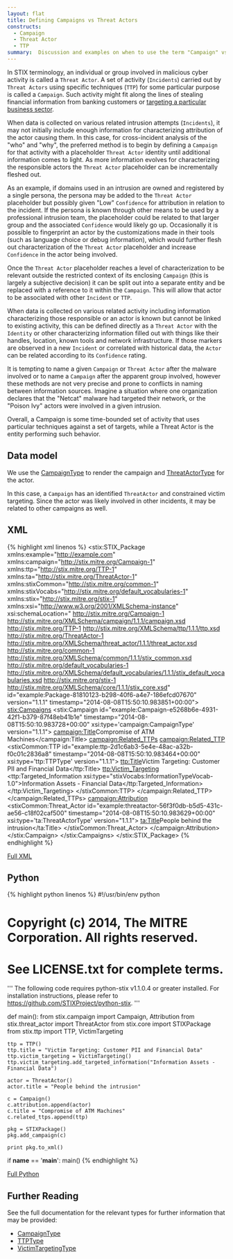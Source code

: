 ```yaml
---
layout: flat
title: Defining Campaigns vs Threat Actors
constructs:
  - Campaign
  - Threat Actor
  - TTP
summary:  Discussion and examples on when to use the term "Campaign" vs "Actor".
---
```


In STIX terminology, an individual or group involved in malicious cyber activity is called a `Threat Actor`.  A set of activity (`Incidents`) carried out by `Threat Actors` using specific techniques (`TTP`) for some particular purpose is called a `Campaign`. Such activity might fit along the lines of stealing financial information from banking customers or [targeting a particular business sector](../industry-sector). 

When data is collected on various related intrusion attempts (`Incidents`), it may not initially include enough information for characterizing attribution of the actor causing them. In this case, for cross-incident analysis of the "who" and "why", the preferred method is to begin by defining a `Campaign` for that activity with a placeholder `Threat Actor` identity until additional information comes to light. As more information evolves for characterizing the responsible actors the `Threat Actor` placeholder can be incrementally fleshed out.

As an example, if domains used in an intrusion are owned and registered by a single persona, the persona may be added to the `Threat Actor` placeholder but possibly given "Low" `Confidence` for attribution in relation to the incident.  If the persona is known through other means to be used by a professional intrusion team, the placeholder could be related to that larger group and the associated `Confidence` would likely go up.  Occasionally it is possible to fingerprint an actor by the customizations made in their tools (such as language choice or debug information), which would further flesh out characterization of the `Threat Actor` placeholder and increase `Confidence` in the actor being involved.

Once the `Threat Actor` placeholder reaches a level of characterization to be relevant outside the restricted context of its enclosing `Campaign` (this is largely a subjective decision) it can be split out into a separate entity and be replaced with a reference to it within the `Campaign`. This will allow that actor to be associated with other `Incident` or `TTP`.

When data is collected on various related activity including information characterizing those responsible or an actor is known but cannot be linked to existing activity, this can be defined directly as a `Threat Actor` with the `Identity` or other characterizing information filled out with things like their handles, location, known tools and network infrastructure. If those markers are observed in a new `Incident` or correlated with historical data, the `Actor` can be related according to its `Confidence` rating.

It is tempting to name a given `Campaign` or `Threat Actor` after the malware involved or to name a `Campaign` after the apparent group involved, however these methods are not very precise and prone to conflicts in naming between information sources. Imagine a situation where one organization declares that the "Netcat" malware had targeted their network, or the "Poison Ivy" actors were involved in a given intrusion.

Overall, a Campaign is some time-bounded set of activity that uses particular techniques against a set of targets, while a Threat Actor is the entity performing such behavior.

## Data model

We use the [CampaignType](/data-model/{{site.current_version}}/campaign/CampaignType) to render the campaign and [ThreatActorType](/data-model/{{site.current_version}}/campaign/ThreatActorType) for the actor.

In this case, a `Campaign` has an identified `ThreatActor` and constrained victim targeting. Since the actor was likely involved in other incidents, it may be related to other campaigns as well.

## XML
{% highlight xml linenos %}
<stix:STIX_Package 
	xmlns:example="http://example.com"
	xmlns:campaign="http://stix.mitre.org/Campaign-1"
	xmlns:ttp="http://stix.mitre.org/TTP-1"
	xmlns:ta="http://stix.mitre.org/ThreatActor-1"
	xmlns:stixCommon="http://stix.mitre.org/common-1"
	xmlns:stixVocabs="http://stix.mitre.org/default_vocabularies-1"
	xmlns:stix="http://stix.mitre.org/stix-1"
	xmlns:xsi="http://www.w3.org/2001/XMLSchema-instance"
	xsi:schemaLocation="
	http://stix.mitre.org/Campaign-1 http://stix.mitre.org/XMLSchema/campaign/1.1.1/campaign.xsd
	http://stix.mitre.org/TTP-1 http://stix.mitre.org/XMLSchema/ttp/1.1.1/ttp.xsd
	http://stix.mitre.org/ThreatActor-1 http://stix.mitre.org/XMLSchema/threat_actor/1.1.1/threat_actor.xsd
	http://stix.mitre.org/common-1 http://stix.mitre.org/XMLSchema/common/1.1.1/stix_common.xsd
	http://stix.mitre.org/default_vocabularies-1 http://stix.mitre.org/XMLSchema/default_vocabularies/1.1.1/stix_default_vocabularies.xsd
	http://stix.mitre.org/stix-1 http://stix.mitre.org/XMLSchema/core/1.1.1/stix_core.xsd" id="example:Package-81810123-b298-40f6-a4e7-186efcd07670" version="1.1.1" timestamp="2014-08-08T15:50:10.983851+00:00">
    <stix:Campaigns>
        <stix:Campaign id="example:Campaign-e5268b6e-4931-42f1-b379-87f48eb41b1e" timestamp="2014-08-08T15:50:10.983728+00:00" xsi:type='campaign:CampaignType' version="1.1.1">
            <campaign:Title>Compromise of ATM Machines</campaign:Title>
            <campaign:Related_TTPs>
                <campaign:Related_TTP>
                    <stixCommon:TTP id="example:ttp-2d1c6ab3-5e4e-48ac-a32b-f0c01c2836a8" timestamp="2014-08-08T15:50:10.983464+00:00" xsi:type='ttp:TTPType' version="1.1.1">
                        <ttp:Title>Victim Targeting: Customer PII and Financial Data</ttp:Title>
                        <ttp:Victim_Targeting>
                            <ttp:Targeted_Information xsi:type="stixVocabs:InformationTypeVocab-1.0">Information Assets - Financial Data</ttp:Targeted_Information>
                        </ttp:Victim_Targeting>
                    </stixCommon:TTP>
                </campaign:Related_TTP>
            </campaign:Related_TTPs>
            <campaign:Attribution>
                <stixCommon:Threat_Actor id="example:threatactor-56f3f0db-b5d5-431c-ae56-c18f02caf500" timestamp="2014-08-08T15:50:10.983629+00:00" xsi:type='ta:ThreatActorType' version="1.1.1">
                    <ta:Title>People behind the intrusion</ta:Title>
                </stixCommon:Threat_Actor>
            </campaign:Attribution>
        </stix:Campaign>
    </stix:Campaigns>
</stix:STIX_Package>
{% endhighlight %}


[Full XML](campaign-v-actors.xml)

## Python

{% highlight python linenos %}
#!/usr/bin/env python
# Copyright (c) 2014, The MITRE Corporation. All rights reserved.
# See LICENSE.txt for complete terms.

'''
The following code requires python-stix v1.1.0.4 or greater installed.
For installation instructions, please refer to https://github.com/STIXProject/python-stix.
'''

def main():
    from stix.campaign import Campaign, Attribution
    from stix.threat_actor import ThreatActor
    from stix.core import STIXPackage
    from stix.ttp import TTP, VictimTargeting

    ttp = TTP()
    ttp.title = "Victim Targeting: Customer PII and Financial Data"
    ttp.victim_targeting = VictimTargeting()
    ttp.victim_targeting.add_targeted_information("Information Assets - Financial Data")

    actor = ThreatActor()
    actor.title = "People behind the intrusion"

    c = Campaign()
    c.attribution.append(actor)
    c.title = "Compromise of ATM Machines"
    c.related_ttps.append(ttp)

    pkg = STIXPackage()
    pkg.add_campaign(c)

    print pkg.to_xml()

if __name__ == '__main__':
    main()
{% endhighlight %}

[Full Python](campaign-v-actors.py)

## Further Reading

See the full documentation for the relevant types for further information that may be provided:

* [CampaignType](/data-model/{{site.current_version}}/campaign/CampaignType)
* [TTPType](/data-model/{{site.current_version}}/ttp/TTPType)
* [VictimTargetingType](/data-model/{{site.current_version}}/ttp/VictimTargetingType)
